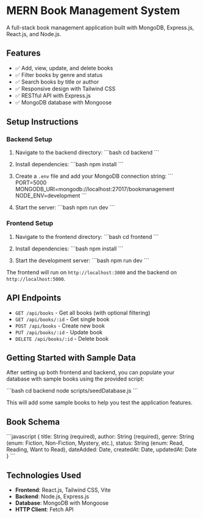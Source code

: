 # MERN Book Management System

A full-stack book management application built with MongoDB, Express.js, React.js, and Node.js.

## Features

- ✅ Add, view, update, and delete books
- ✅ Filter books by genre and status
- ✅ Search books by title or author
- ✅ Responsive design with Tailwind CSS
- ✅ RESTful API with Express.js
- ✅ MongoDB database with Mongoose

## Setup Instructions

### Backend Setup

1. Navigate to the backend directory:
   \`\`\`bash
   cd backend
   \`\`\`

2. Install dependencies:
   \`\`\`bash
   npm install
   \`\`\`

3. Create a `.env` file and add your MongoDB connection string:
   \`\`\`
   PORT=5000
   MONGODB_URI=mongodb://localhost:27017/bookmanagement
   NODE_ENV=development
   \`\`\`

4. Start the server:
   \`\`\`bash
   npm run dev
   \`\`\`

### Frontend Setup

1. Navigate to the frontend directory:
   \`\`\`bash
   cd frontend
   \`\`\`

2. Install dependencies:
   \`\`\`bash
   npm install
   \`\`\`

3. Start the development server:
   \`\`\`bash
   npm run dev
   \`\`\`

The frontend will run on `http://localhost:3000` and the backend on `http://localhost:5000`.

## API Endpoints

- `GET /api/books` - Get all books (with optional filtering)
- `GET /api/books/:id` - Get single book
- `POST /api/books` - Create new book
- `PUT /api/books/:id` - Update book
- `DELETE /api/books/:id` - Delete book

## Getting Started with Sample Data

After setting up both frontend and backend, you can populate your database with sample books using the provided script:

\`\`\`bash
cd backend
node scripts/seedDatabase.js
\`\`\`

This will add some sample books to help you test the application features.

## Book Schema

\`\`\`javascript
{
  title: String (required),
  author: String (required),
  genre: String (enum: Fiction, Non-Fiction, Mystery, etc.),
  status: String (enum: Read, Reading, Want to Read),
  dateAdded: Date,
  createdAt: Date,
  updatedAt: Date
}
\`\`\`

## Technologies Used

- **Frontend**: React.js, Tailwind CSS, Vite
- **Backend**: Node.js, Express.js
- **Database**: MongoDB with Mongoose
- **HTTP Client**: Fetch API
